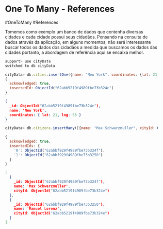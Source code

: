 # One To Many - References
#OneToMany #References 

Tomemos como exemplo um banco de dados que contenha diversas cidades e cada cidade possui seus cidadãos. Pensando na consulta de dados através da aplicação, em alguns momentos, não será interessante buscar todos os dados dos cidadãos a medida que buscamos os dados das cidades portanto, a abordagem de referência aqui se encaixa melhor.
```javascript
support> use cityData
switched to db cityData

cityData> db.cities.insertOne({name: "New York", coordinates: {lat: 21, lng: 55}})
{
  acknowledged: true,
  insertedId: ObjectId("62abb5219f4989fbe73b324e")
}
```

```json
{
  _id: ObjectId("62abb5219f4989fbe73b324e"),
  name: 'New York',
  coordinates: { lat: 21, lng: 55 }
}
```

```javascript
cityData> db.citizens.insertMany([{name: "Max Schwarzmuller", cityId: ObjectId("62abb5219f4989fbe73b324e")}, {name: "Manuel Lorenz", cityId: ObjectId("62abb5219f4989fbe73b324e")}])

{
  acknowledged: true,
  insertedIds: {
    '0': ObjectId("62abbf929f4989fbe73b324f"),
    '1': ObjectId("62abbf929f4989fbe73b3250")
  }
}
```

```json
[
  {
    _id: ObjectId("62abbf929f4989fbe73b324f"),
    name: 'Max Schwarzmuller',
    cityId: ObjectId("62abb5219f4989fbe73b324e")
  },
  {
    _id: ObjectId("62abbf929f4989fbe73b3250"),
    name: 'Manuel Lorenz',
    cityId: ObjectId("62abb5219f4989fbe73b324e")
  }
]